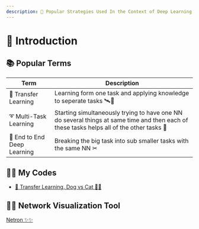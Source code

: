 ```yaml
---
description: 🥽 Popular Strategies Used In the Context of Deep Learning 
---
```


# 🌱 Introduction

## 📚 Popular Terms
| Term                   | Description   |
| ---------------------- |---------------|
| 🚙 Transfer Learning   | Learning form one task and applying knowledge to seperate tasks 🛰🚙 |
| ➰ Multi-Task Learning | Starting simultaneously trying to have one NN do several things at same time and then each of these tasks helps all of the other tasks 🚀 |
| 🏴 End to End Deep Learning | Breaking the big task into sub smaller tasks with the same NN ✂ |

## 👩‍💻 My Codes
- [🚙 Transfer Learning, Dog vs Cat 🐶🐱](./0-TransferLearningDogvsCat.ipynb)

## 👷‍♀️ Network Visualization Tool
[Netron ✨✨](https://github.com/lutzroeder/netron)